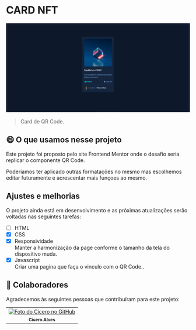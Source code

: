 # CARD NFT

<img class="tela" src="./assets/telaCard.png" alt="screen">

> Card de QR Code.
## 😄 O que usamos nesse projeto

Este projeto foi proposto pelo site Frontend Mentor onde o desafio seria replicar o componente QR Code.

Poderiamos ter aplicado outras formatações no mesmo mas escolhemos editar futuramente e acrescentar mais funçoes ao mesmo.

## Ajustes e melhorias

O projeto ainda está em desenvolvimento e as próximas atualizações serão voltadas nas seguintes tarefas:

- [ ] HTML
- [x] CSS
- [x] Responsividade<br>
    Manter a harmonização da page conforme o tamanho da tela do dispositivo muda.
- [x] Javascript<br>
    Criar uma pagina que faça o vinculo com o QR Code..

## 🤝 Colaboradores

Agradecemos às seguintes pessoas que contribuíram para este projeto:

<table>
  <tr>
    <td align="center">
      <a href="#">
        <img src="https://avatars.githubusercontent.com/u/92452033?s=400&u=d705c501ff5c395a3008850d6164914b49b1e5cf&v=4" width="100px;" alt="Foto do Cicero no GitHub"/><br>
        <sub> 
          <b>Cicero Alves</b>
        </sub>
      </a>
</table>